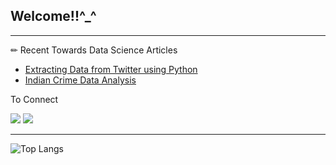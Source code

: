 ## Welcome!!^_^
---






✏ Recent Towards Data Science Articles


* [Extracting Data from Twitter using Python](https://towardsdatascience.com/extracting-data-from-twitter-using-python-5ab67bff553a)
* [Indian Crime Data Analysis](https://towardsdatascience.com/indian-crime-data-analysis-85d3afdc0ceb)



To Connect


[<img src="https://img.shields.io/badge/medium-%2312100E.svg?&style=for-the-badge&logo=medium&logoColor=white" />](https://medium.com/shivanidandir)  [<img src="https://img.shields.io/badge/linkedin-%230077B5.svg?&style=for-the-badge&logo=linkedin&logoColor=white" />](https://www.linkedin.com/in/shivanidandir/)


----

![Top Langs](https://github-readme-stats.vercel.app/api/top-langs/?username=shivanidandir)

